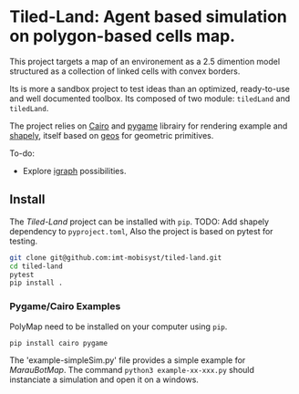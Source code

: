 # Tiled-Land: Agent based simulation on polygon-based cells map.

This project targets a map of an environement as a 2.5 dimention model structured as a collection of linked cells with convex borders.

Its is more a sandbox project to test ideas than an optimized, ready-to-use and well documented toolbox.
Its composed of two module: `tiledLand` and `tiledLand`.

The project relies on [Cairo](https://pypi.org/project/pycairo/) and [pygame](https://pypi.org/project/pygame/) librairy for rendering example and [shapely](https://pypi.org/project/shapely), itself based on [geos](https://pypi.org/project/pygame/) for geometric primitives.


To-do: 

- Explore [igraph](https://python.igraph.org) possibilities.

## Install

The _Tiled-Land_ project can be installed with `pip`.
TODO: Add shapely dependency to `pyproject.toml`, 
Also the project is based on pytest for testing.

```sh
git clone git@github.com:imt-mobisyst/tiled-land.git
cd tiled-land
pytest
pip install .
```

### Pygame/Cairo Examples

PolyMap need to be installed on your computer using `pip`.

```sh
pip install cairo pygame
```

The 'example-simpleSim.py' file provides a simple example for _MarauBotMap_. The command `python3 example-xx-xxx.py` should instanciate a simulation and open it on a windows.
 
